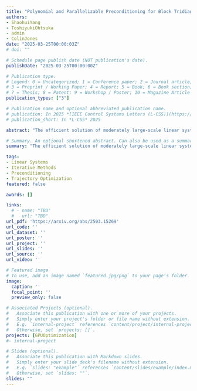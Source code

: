 ```yaml
---
title: "Polynomial and Parallelizable Preconditioning for Block Tridiagonal Positive Definite Matrix"
authors:
- ShaohuiYang
- ToshiyukiOhtsuka
- admin
- ColinJones
date: "2025-03-25T00:00:03Z"
# doi: ""

# Schedule page publish date (NOT publication's date).
publishDate: "2025-03-25T00:00:00Z"

# Publication type.
# Legend: 0 = Uncategorized; 1 = Conference paper; 2 = Journal article;
# 3 = Preprint / Working Paper; 4 = Report; 5 = Book; 6 = Book section;
# 7 = Thesis; 8 = Patent; 9 = Workshop / Poster; 10 = Magazine Article
publication_types: ["3"]

# Publication name and optional abbreviated publication name.
# publication: In 2025 *[IEEE Control Systems Letters (L-CSS)](https://ieeecss.org/publication/ieee-control-systems-letters)*
# publication_short: In *L-CSS* 2025

abstract: "The efficient solution of moderately large-scale linear systems arising from the KKT conditions in optimal control problems (OCPs) is a critical challenge in robotics. With the stagnation of Moore's law, there is growing interest in leveraging GPU-accelerated iterative methods, and corresponding parallel preconditioners, to overcome these computational challenges. To improve the computational performance of such solvers, we introduce a parallel-friendly, parametrized multi-splitting polynomial preconditioner framework that leverages positive and negative factors. Our approach results in improved convergence of the linear systems solves needed in OCPs. We construct and prove the optimal parametrization of multi-splitting theoretically and demonstrate empirically a 76% reduction in condition number and 46% in iteration counts on a series of numerical benchmarks."

# Summary. An optional shortened abstract. Can also be used as a summary for an extended abstract or poster etc.
summary: "The efficient solution of moderately large-scale linear systems arising from the KKT conditions in optimal control problems (OCPs) is a critical challenge in robotics. With the stagnation of Moore's law, there is growing interest in leveraging GPU-accelerated iterative methods, and corresponding parallel preconditioners, to overcome these computational challenges. To improve the computational performance of such solvers, we introduce a parallel-friendly, parametrized multi-splitting polynomial preconditioner framework that leverages positive and negative factors. Our approach results in improved convergence of the linear systems solves needed in OCPs. We construct and prove the optimal parametrization of multi-splitting theoretically and demonstrate empirically a 76% reduction in condition number and 46% in iteration counts on a series of numerical benchmarks."

tags:
- Linear Systems
- Iterative Methods
- Preconditioning
- Trajectory Optimization
featured: false

awards: []

links:
  # - name: "TBD"
  #   url: "TBD"
url_pdf: 'https://arxiv.org/abs/2503.15269'
url_code: ''
url_dataset: ''
url_poster: ''
url_project: ''
url_slides: ''
url_source: ''
url_video: ''

# Featured image
# To use, add an image named `featured.jpg/png` to your page's folder. 
image:
  caption: ''
  focal_point: ''
  preview_only: false

# Associated Projects (optional).
#   Associate this publication with one or more of your projects.
#   Simply enter your project's folder or file name without extension.
#   E.g. `internal-project` references `content/project/internal-project/index.md`.
#   Otherwise, set `projects: []`.
projects: [GPUOptimization]
#- internal-project

# Slides (optional).
#   Associate this publication with Markdown slides.
#   Simply enter your slide deck's filename without extension.
#   E.g. `slides: "example"` references `content/slides/example/index.md`.
#   Otherwise, set `slides: ""`.
slides: ""
---
```


<!-- {{% alert note %}}
Click the *Cite* button above to demo the feature to enable visitors to import publication metadata into their reference management software.
{{% /alert %}}

{{% alert note %}}
Click the *Slides* button above to demo Academic's Markdown slides feature.
{{% /alert %}} -->

<!-- Supplementary notes can be added here, including [code and math](https://sourcethemes.com/academic/docs/writing-markdown-latex/). -->

